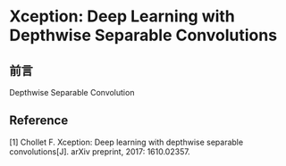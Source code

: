 # Xception: Deep Learning with Depthwise Separable Convolutions

## 前言

Depthwise Separable Convolution 
## Reference

[1] Chollet F. Xception: Deep learning with depthwise separable convolutions[J]. arXiv preprint, 2017: 1610.02357.
